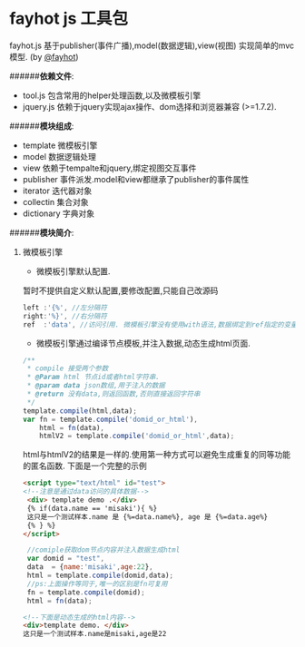 fayhot js 工具包
======
[@fayhot]:http://weibo.com/misaki07
fayhot.js 基于publisher(事件广播),model(数据逻辑),view(视图) 实现简单的mvc模型. (by [@fayhot])

######**依赖文件**:
+ tool.js   包含常用的helper处理函数,以及微模板引擎
+ jquery.js 依赖于jquery实现ajax操作、dom选择和浏览器兼容 (>=1.7.2).

######**模块组成**:
+ template 微模板引擎
+ model    数据逻辑处理
+ view     依赖于tempalte和jquery,绑定视图交互事件
+ publisher 事件派发.model和view都继承了publisher的事件属性
+ iterator  迭代器对象
+ collectin 集合对象
+ dictionary 字典对象

######**模块简介**:
1. 微模板引擎
   
   + 微模板引擎默认配置.
   
   暂时不提供自定义默认配置,要修改配置,只能自己改源码
   
   ```js
   left :'{%', //左分隔符
   right:'%}', //右分隔符
   ref  :'data', //访问引用. 微模板引擎没有使用with语法,数据绑定到ref指定的变量上.默认为data
   ```
   + 微模板引擎通过编译节点模板,并注入数据,动态生成html页面.

   ```js
   /**
    * compile 接受两个参数
    * @Param html 节点id或者html字符串.
    * @param data json数组,用于注入的数据
    * @return 没有data,则返回函数,否则直接返回字符串
    */
   template.compile(html,data);
   var fn = template.compile('domid_or_html'),
       html = fn(data),
       htmlV2 = template.compile('domid_or_html',data);
   ```
   html与htmlV2的结果是一样的.使用第一种方式可以避免生成重复的同等功能的匿名函数.
   下面是一个完整的示例
   ```html
   <script type="text/html" id="test">
   <!--注意是通过data访问的具体数据-->
    <div> template demo .</div>
    {% if(data.name == 'misaki'){ %}
    这只是一个测试样本.name 是 {%=data.name%}, age 是 {%=data.age%}
    {% } %}
   </script>
   ```
   ```js
    //comiple获取dom节点内容并注入数据生成html
    var domid = "test",
    data  = {name:'misaki',age:22},
    html = template.compile(domid,data);
    //ps:上面操作等同于,唯一的区别是fn可复用
    fn = template.compile(domid);
    html = fn(data);
   ```
   ```html
   <!--下面是动态生成的html内容-->
   <div>template demo. </div>
   这只是一个测试样本.name是misaki,age是22
   ```
